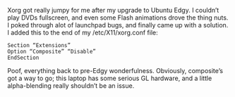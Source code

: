 <!--# set var="title" value="X got jumpy during my Dapper -> Edgy upgrade" -->
<!--# set var="date" value="October 30, 2006" -->

<!--# include file="include/top.html" -->

Xorg got really jumpy for me after my upgrade to Ubuntu Edgy. I couldn’t play DVDs fullscreen, and even some Flash animations drove the thing nuts. I poked through alot of launchpad bugs, and finally came up with a solution. I added this to the end of my /etc/X11/xorg.conf file:

	Section “Extensions”
	Option “Composite” “Disable”
	EndSection

Poof, everything back to pre-Edgy wonderfulness. Obviously, composite’s got a way to go; this laptop has some serious GL hardware, and a little alpha-blending really shouldn’t be an issue.

<!--# include file="include/bottom.html" -->
